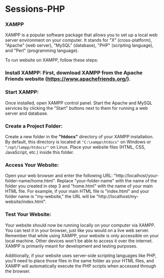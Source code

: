# Sessions-PHP

### XAMPP
XAMPP is a popular software package that allows you to set up a local web server environment on your computer. It stands for "X" (cross-platform), "Apache" (web server), "MySQL" (database), "PHP" (scripting language), and "Perl" (programming language).

To run website on XAMPP, follow these steps:

### Install XAMPP: First, download XAMPP from the Apache Friends website (https://www.apachefriends.org/).

### Start XAMPP:

Once installed, open XAMPP control panel.
Start the Apache and MySQL services by clicking the "Start" buttons next to them for running a web server and database.

### Create a Project Folder:

Create a new folder in the **"htdocs"** directory of your XAMPP installation. By default, this directory is located at `"C:\xampp\htdocs"` on Windows or `"/opt/lampp/htdocs/"` on Linux.
Place your website files (HTML, CSS, JavaScript, etc.) inside this folder.

### Access Your Website:

Open your web browser and enter the following URL: "http://localhost/your-folder-name/home.html". Replace "your-folder-name" with the name of the folder you created in step 3 and "home.html" with the name of your main HTML file.
For example, if your main HTML file is "index.html" and your folder name is "my-website," the URL will be "http://localhost/my-website/index.html".

### Test Your Website:
Your website should now be running locally on your computer via XAMPP. You can test it in your browser, just like you would on a live web server.
Remember that while using XAMPP, your website is only accessible on your local machine. Other devices won't be able to access it over the internet. XAMPP is primarily meant for development and testing purposes.

Additionally, if your website uses server-side scripting languages like PHP, you'll need to place those files in the same folder as your HTML files, and XAMPP will automatically execute the PHP scripts when accessed through the browser.





